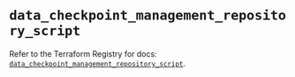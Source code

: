 # `data_checkpoint_management_repository_script`

Refer to the Terraform Registry for docs: [`data_checkpoint_management_repository_script`](https://registry.terraform.io/providers/checkpointsw/checkpoint/2.11.0/docs/data-sources/management_repository_script).
